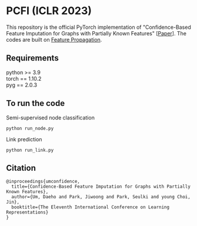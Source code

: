 # PCFI (ICLR 2023)
This repository is the official PyTorch implementation of "Confidence-Based Feature Imputation for Graphs with Partially Known Features" [[Paper](https://openreview.net/forum?id=YPKBIILy-Kt)]. The codes are built on [Feature Propagation](https://github.com/twitter-research/feature-propagation).

## Requirements
python >= 3.9 <br />
torch == 1.10.2 <br />
pyg == 2.0.3

## To run the code
Semi-supervised node classification
```
python run_node.py
```
Link prediction
```
python run_link.py
```


## Citation
```
@inproceedings{umconfidence,
  title={Confidence-Based Feature Imputation for Graphs with Partially Known Features},
  author={Um, Daeho and Park, Jiwoong and Park, Seulki and young Choi, Jin},
  booktitle={The Eleventh International Conference on Learning Representations}
}
```
